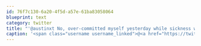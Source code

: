 ```yaml
---
id: 76f7c130-6a20-4f5d-a57e-61ba83058064
blueprint: text
category: twitter
title: "'@austinxt No, over-committed myself yesterday while sickness was looking on the horizon."
caption: '<span class="username username_linked">@<a href="https://twitter.com/austinxt" title="Zenia Austin">austinxt</a></span> No, over-committed myself yesterday while sickness was looking on the horizon.'
---
```

